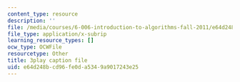 ```yaml
---
content_type: resource
description: ''
file: /media/courses/6-006-introduction-to-algorithms-fall-2011/e64d248bcd96fe0da5349a9017243e25_B7hVxCmfPtM.srt
file_type: application/x-subrip
learning_resource_types: []
ocw_type: OCWFile
resourcetype: Other
title: 3play caption file
uid: e64d248b-cd96-fe0d-a534-9a9017243e25
---
```

